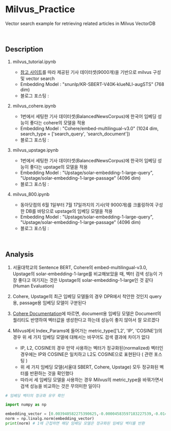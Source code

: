 # Milvus_Practice
Vector search example for retrieving related articles in Milvus VectorDB

<br>

## Description
1. milvus_tutorial.ipynb
    - <a href="https://hotorch.tistory.com/415">참고 사이트</a>를 따라 제공된 기사 데이터셋(9000개)을 기반으로 milvus 구성 및 vector search
    - Embedding Model : "snunlp/KR-SBERT-V40K-klueNLI-augSTS" (768 dim)
    - 블로그 포스팅 : 

2. milvus_cohere.ipynb
    - 1번에서 세팅한 기사 데이터셋(BalancedNewsCorpus)에 한국어 임베딩 성능이 좋다는 cohere의 모델을 적용
    - Embedding Model : "Cohere/embed-multilingual-v3.0" (1024 dim, search_type = ['search_query', 'search_document'])
    - 블로그 포스팅 :
  
3. milvus_upstage.ipynb
    - 1번에서 세팅한 기사 데이터셋(BalancedNewsCorpus)에 한국어 임베딩 성능이 좋다는 upstage의 모델을 적용
    - Embedding Model : "Upstage/solar-embedding-1-large-query", "Upstage/solar-embedding-1-large-passage" (4096 dim)
    - 블로그 포스팅 :
  
4. milvus_800.ipynb
    - 동아닷컴의 6월 1일부터 7월 17일까지의 기사(약 9000개)를 크롤링하여 구성한 DB를 바탕으로 upstage의 임베딩 모델을 적용
    - Embedding Model : "Upstage/solar-embedding-1-large-query", "Upstage/solar-embedding-1-large-passage" (4096 dim)
    - 블로그 포스팅 :

<br>

## Analysis
1. 서울대학교의 Sentence BERT, Cohere의 embed-multilingual-v3.0, Upstage의 solar-embedding-1-large를 비교해보았을 때, 벡터 검색 성능이 가장 좋다고 여기지는 것은 Upstage의 solar-embedding-1-large인 것 같다(Human Evaluation)

2. Cohere, Upstage의 최근 임베딩 모델들의 경우 DPR에서 착안한 것인지 query용, passage용 임베딩 모델이 구분된다
3. <a href="https://cohere.com/blog/introducing-embed-v3">Cohere Documentation</a>에 따르면, document용 임베딩 모델은 Document의 퀄리티도 반영하여 벡터값을 생성한다고 하는데 성능이 좋지 않아서 잘 모르겠다
4. Milvus에서 Index_Params에 들어가는 metric_type(['L2', 'IP', 'COSINE'])의 경우 위 세 가지 임베딩 모델에 대해서는 바꾸어도 검색 결과에 차이가 없다
    - IP, L2, COSINE의 경우 만약 사용하는 벡터가 정규화된(normalized) 벡터인 경우에는 IP와 COSINE은 일치하고 L2도 COSINE으로 표현된다 ( 관련 포스팅 )
    - 위 세 가지 임베딩 모델(서울대 SBERT, Cohere, Upstage) 모두 정규화된 벡터를 반환하는 것을 확인했다
    - 따라서 세 임베딩 모델을 사용하는 경우 Milvus의 metric_type을 바꿔가면서 검색 성능을 비교하는 것은 무의미한 일이다
  
```python
# 임베딩 벡터의 정규화 유무 확인

import numpy as np

embedding_vector = [0.003940582275390625,-0.00004583597183227539,-0.01416015625, ...] # 실제 임베딩된 값 중 하나에 테스트
norm = np.linalg.norm(embedding_vector)
print(norm) # 1에 근접하면 해당 임베딩 모델은 정규화된 임베딩 벡터를 반환
```
